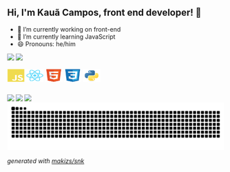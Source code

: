 ## Hi, I'm Kauã Campos, front end developer! 👋






- 🔭 I’m currently working on front-end
- 🌱 I’m currently learning JavaScript
- 😄 Pronouns: he/him

<div>
 <img height='180em' src='https://github-readme-stats.vercel.app/api?username=makizs&show_icons=true&theme=dracula&include_all_commits=true&count_private=true'/>
 <img height= '180cm'src='https://github-readme-stats.vercel.app/api/top-langs/?username=makizs&layout=compact&langs_count=168theme=dracula'/>
</div>

<div style="display: inline_block"><br>
  <img align="center" alt="Kauã-Js" height="30" width="40" src="https://raw.githubusercontent.com/devicons/devicon/master/icons/javascript/javascript-plain.svg">
  <img align="center" alt="Kauã-React" height="30" width="40" src="https://raw.githubusercontent.com/devicons/devicon/master/icons/react/react-original.svg">
  <img align="center" alt="Kauã-HTML" height="30" width="40" src="https://raw.githubusercontent.com/devicons/devicon/master/icons/html5/html5-original.svg">
  <img align="center" alt="Kauã-CSS" height="30" width="40" src="https://raw.githubusercontent.com/devicons/devicon/master/icons/css3/css3-original.svg">
  <img align="center" alt="Kauã-Python" height="30" width="40" src="https://raw.githubusercontent.com/devicons/devicon/master/icons/python/python-original.svg">
</div>

 ##
 
<div> 
  <a href = "mailto:kauaccam@gmail.com"><img src="https://img.shields.io/badge/-Gmail-%23333?style=for-the-badge&logo=gmail&logoColor=white" target="_blank"></a>
  <a href="https://www.linkedin.com/in/kauadecampos" target="_blank"><img src="https://img.shields.io/badge/-LinkedIn-%230077B5?style=for-the-badge&logo=linkedin&logoColor=white" target="_blank"></a>
  <a href="https://x.com/Cenchzx" target="_blank"><img src="https://img.shields.io/badge/Twitter-1DA1F2?style=for-the-badge&logo=twitter&logoColor=white" target="_blank"></a>  
</div>

<div>
<picture>
  <source media="(prefers-color-scheme: dark)" srcset="https://raw.githubusercontent.com/makizs/makizs/output/github-contribution-grid-snake-dark.svg">
  <source media="(prefers-color-scheme: light)" srcset="https://raw.githubusercontent.com/makizs/makizs/output/github-contribution-grid-snake.svg">
  <img alt="github contribution grid snake animation" src="https://raw.githubusercontent.com/makizs/makizs/output/github-contribution-grid-snake.svg">
</picture>

_generated with [makizs/snk](https://github.com/makizs/snk)_
</div>

